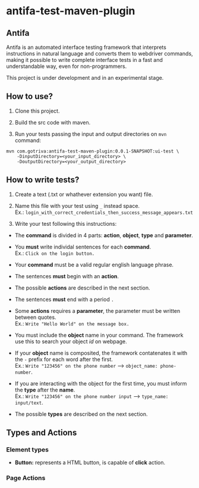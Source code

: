 # antifa-test-maven-plugin

## Antifa

Antifa is an automated interface testing framework that interprets instructions in natural language and converts them to webdriver commands, making it possible to write complete interface tests in a fast and understandable way, even for non-programmers.

This project is under development and in an experimental stage.

## How to use?

1. Clone this project.

2. Build the src code with maven.

3. Run your tests passing the input and output directories on `mvn` command:
```
mvn com.gotriva:antifa-test-maven-plugin:0.0.1-SNAPSHOT:ui-test \
    -DinputDirectory=<your_input_directory> \
    -DoutputDirectory=<your_output_directory>
```

## How to write tests?

1. Create a text (.txt or whathever extension you want) file.

2. Name this file with your test using `_` instead space.<br>
Ex.: `login_with_correct_credentials_then_success_message_appears.txt`

3. Write your test following this instructions:

- The **command** is divided in 4 parts: **action**, **object**, **type** and **parameter**.

- You **must** write individal sentences for each **command**.<br>
  Ex.: `Click on the login button.`

- Your **command** must be a valid regular english language phrase.

- The sentences **must** begin with an **action**.

- The possible **actions** are described in the next section.

- The sentences **must** end with a period `.`

- Some **actions** requires a **parameter**, the parameter must be written between quotes.<br>
  Ex.: `Write "Hello World" on the message box.`
  
- You must include the **object** name in your command. The framework use this to search your object *id* on webpage.

- If your **object** name is composited, the framework contatenates it with the `-` prefix for each word after the first.<br>
  Ex.: `Write "123456" on the phone number` --> `object_name: phone-number`.

- If you are interacting with the object for the first time, you must inform the **type** after the **name**.<br>
  Ex.: `Write "123456" on the phone number input` --> `type_name: input/text`.

- The possible **types** are described on the next section.

## Types and Actions

### Element types

- **Button:** represents a HTML button, is capable of **click** action.

### Page Actions
